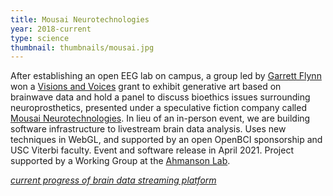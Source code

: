 ```yaml
---
title: Mousai Neurotechnologies
year: 2018-current
type: science
thumbnail: thumbnails/mousai.jpg
---
```

After establishing an open EEG lab on campus, a group led by [Garrett Flynn](http://garrettflynn.com) won a [Visions and Voices](https://visionsandvoices.usc.edu) grant to exhibit generative art based on brainwave data and hold a panel to discuss bioethics issues surrounding neuroprosthetics, presented under a speculative fiction company called [Mousai Neurotechnologies](https://mousaineuro.com).  In lieu of an in-person event, we are building software infrastructure to livestream brain data analysis. Uses new techniques in WebGL, and supported by an open OpenBCI sponsorship and USC Viterbi faculty. Event and software release in April 2021. Project supported by a Working Group at the [Ahmanson Lab](https://polymathic.usc.edu/ahmanson-lab).


[*current progress of brain data streaming platform*](https://mousaineuro.com/brainstorm.html)